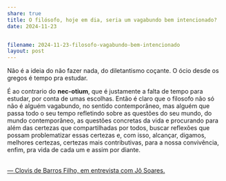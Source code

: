```yaml
---
share: true
title: O filósofo, hoje em dia, seria um vagabundo bem intencionado?
date: 2024-11-23


filename: 2024-11-23-filosofo-vagabundo-bem-intencionado
layout: post
---
```


Não é a ideia do não fazer nada, do diletantismo coçante. O ócio desde os gregos é tempo pra estudar.

É ao contrario do **nec-otium**, que é justamente a falta de tempo para estudar, por conta de umas escolhas.
Então é claro que o filosofo não só não é alguém vagabundo, no sentido contemporâneo, mas alguém que passa todo o seu tempo refletindo sobre as questões do seu mundo, do mundo contemporâneo, as questões concretas da vida e procurando para além das certezas que compartilhadas por todos, buscar reflexões que possam problematizar essas certezas e, com isso, alcançar, digamos, melhores certezas, certezas mais contributivas, para a nossa convivência, enfim, pra vida de cada um e assim por diante.

\
[— Clovis de Barros Filho, em entrevista com Jô Soares.](https://www.youtube.com/watch?v=96lMnYlLnBA&ab_channel=LeandroM.A.)
